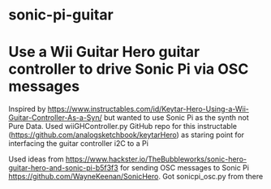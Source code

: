# sonic-pi-guitar
Use a Wii Guitar Hero guitar controller to drive Sonic Pi via OSC messages
==========================================================================

Inspired by https://www.instructables.com/id/Keytar-Hero-Using-a-Wii-Guitar-Controller-As-a-Syn/ but wanted to use Sonic Pi as the synth not Pure Data. Used wiiGHController.py GitHub repo for this instructable (https://github.com/analogsketchbook/keytarHero) as staring point for interfacing the guitar controller i2C to a Pi

Used ideas from https://www.hackster.io/TheBubbleworks/sonic-hero-guitar-hero-and-sonic-pi-b5f3f3 for sending OSC messages to Sonic Pi  https://github.com/WayneKeenan/SonicHero. Got sonicpi_osc.py from there

